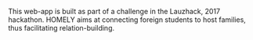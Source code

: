 This web-app is built as part of a challenge in the Lauzhack, 2017 hackathon.
HOMELY aims at connecting foreign students to host families, thus facilitating relation-building.
